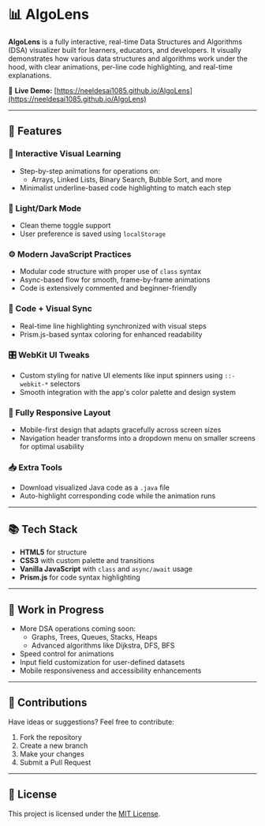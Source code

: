 # 📊 AlgoLens

**AlgoLens** is a fully interactive, real-time Data Structures and Algorithms (DSA) visualizer built for learners, educators, and developers. It visually demonstrates how various data structures and algorithms work under the hood, with clear animations, per-line code highlighting, and real-time explanations.

🔗 **Live Demo:** [https://neeldesai1085.github.io/AlgoLens](https://neeldesai1085.github.io/AlgoLens)

---

## 🌟 Features

### 🧠 Interactive Visual Learning
- Step-by-step animations for operations on:
  - Arrays, Linked Lists, Binary Search, Bubble Sort, and more
- Minimalist underline-based code highlighting to match each step

### 🎨 Light/Dark Mode
- Clean theme toggle support
- User preference is saved using `localStorage`

### ⚙️ Modern JavaScript Practices
- Modular code structure with proper use of `class` syntax
- Async-based flow for smooth, frame-by-frame animations
- Code is extensively commented and beginner-friendly

### 📄 Code + Visual Sync
- Real-time line highlighting synchronized with visual steps
- Prism.js-based syntax coloring for enhanced readability

### 🎛️ WebKit UI Tweaks
- Custom styling for native UI elements like input spinners using `::-webkit-*` selectors
- Smooth integration with the app's color palette and design system

### 📱 Fully Responsive Layout
- Mobile-first design that adapts gracefully across screen sizes  
- Navigation header transforms into a dropdown menu on smaller screens for optimal usability

### 📥 Extra Tools
- Download visualized Java code as a `.java` file
- Auto-highlight corresponding code while the animation runs

---

## 📚 Tech Stack

- **HTML5** for structure  
- **CSS3** with custom palette and transitions  
- **Vanilla JavaScript** with `class` and `async/await` usage  
- **Prism.js** for code syntax highlighting  

---

## 🚧 Work in Progress

- More DSA operations coming soon:
  - Graphs, Trees, Queues, Stacks, Heaps
  - Advanced algorithms like Dijkstra, DFS, BFS
- Speed control for animations
- Input field customization for user-defined datasets
- Mobile responsiveness and accessibility enhancements

---

## 🤝 Contributions

Have ideas or suggestions? Feel free to contribute:

1. Fork the repository
2. Create a new branch
3. Make your changes
4. Submit a Pull Request

---

## 📄 License

This project is licensed under the [MIT License](LICENSE).

